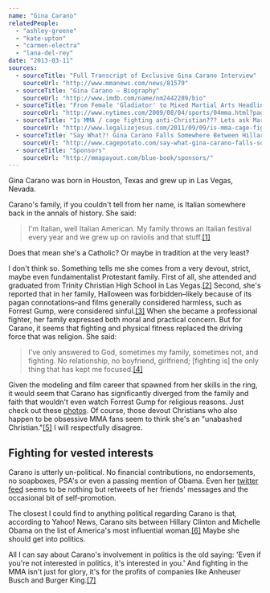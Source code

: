 ```yaml
---
name: "Gina Carano"
relatedPeople:
  - "ashley-greene"
  - "kate-upton"
  - "carmen-electra"
  - "lana-del-rey"
date: "2013-03-11"
sources:
  - sourceTitle: "Full Transcript of Exclusive Gina Carano Interview"
    sourceUrl: "http://www.mmanews.com/news/81579"
  - sourceTitle: "Gina Carano – Biography"
    sourceUrl: "http://www.imdb.com/name/nm2442289/bio"
  - sourceTitle: "From Female 'Gladiator' to Mixed Martial Arts Headliner"
    sourceUrl: "http://www.nytimes.com/2009/08/04/sports/04mma.html?pagewanted=all"
  - sourceTitle: "Is MMA / cage fighting anti-Christian??? Lets ask Mark Driscoll…"
    sourceUrl: "http://www.legalizejesus.com/2011/09/09/is-mma-cage-fighting-anti-christian-lets-ask-mark-driscoll/"
  - sourceTitle: "Say What?! Gina Carano Falls Somewhere Between Hillary Clinton and Michelle Obama on Yahoo! Lis"
    sourceUrl: "http://www.cagepotato.com/say-what-gina-carano-falls-somewhere-between-hillary-clinton-and-michelle-obama-yahoo-list/"
  - sourceTitle: "Sponsors"
    sourceUrl: "http://mmapayout.com/blue-book/sponsors/"
---
```


Gina Carano was born in Houston, Texas and grew up in Las Vegas, Nevada.

Carano's family, if you couldn't tell from her name, is Italian somewhere back in the annals of history. She said:

>I'm Italian, well Italian American. My family throws an Italian festival every year and we grew up on raviolis and that stuff.<a class="source-citation" href="#http://www.mmanews.com/news/81579" title="Full Transcript of Exclusive Gina Carano Interview">[1]</a>

Does that mean she's a Catholic? Or maybe in tradition at the very least?

I don't think so. Something tells me she comes from a very devout, strict, maybe even fundamentalist Protestant family. First of all, she attended and graduated from Trinity Christian High School in Las Vegas.<a class="source-citation" href="#http://www.imdb.com/name/nm2442289/bio" title="Gina Carano – Biography">[2]</a> Second, she's reported that in her family, Halloween was forbidden–likely because of its pagan connotations–and films generally considered harmless, such as Forrest Gump, were considered sinful.<a class="source-citation" href="#http://www.nytimes.com/2009/08/04/sports/04mma.html?pagewanted=all" title="From Female &apos;Gladiator&apos; to Mixed Martial Arts Headliner">[3]</a> When she became a professional fighter, her family expressed both moral and practical concern. But for Carano, it seems that fighting and physical fitness replaced the driving force that was religion. She said:

>I've only answered to God, sometimes my family, sometimes not, and fighting. No relationship, no boyfriend, girlfriend; [fighting is] the only thing that has kept me focused.<a class="source-citation" href="#http://www.nytimes.com/2009/08/04/sports/04mma.html?pagewanted=all" title="From Female &apos;Gladiator&apos; to Mixed Martial Arts Headliner">[4]</a>

Given the modeling and film career that spawned from her skills in the ring, it would seem that Carano has significantly diverged from the family and faith that wouldn't even watch Forrest Gump for religious reasons. Just check out these [photos](https://www.google.com/search?hl=en&site=imghp&tbm=isch&source=hp&biw=1280&bih=569&q=Gina+Carano&oq=Gina+Carano&gs_l=img.12...0.0.0.2373.0.0.0.0.0.0.0.0..0.0...0.0...1ac..4.img.dNcpmCnMSBg). Of course, those devout Christians who also happen to be obsessive MMA fans seem to think she's an "unabashed Christian."<a class="source-citation" href="#http://www.legalizejesus.com/2011/09/09/is-mma-cage-fighting-anti-christian-lets-ask-mark-driscoll/" title="Is MMA / cage fighting anti-Christian??? Lets ask Mark Driscoll…">[5]</a> I will respectfully disagree.


## Fighting for vested interests

Carano is utterly un-political. No financial contributions, no endorsements, no soapboxes, PSA's or even a passing mention of Obama. Even her [twitter feed](https://twitter.com/ginacarano) seems to be nothing but retweets of her friends' messages and the occasional bit of self-promotion.

The closest I could find to anything political regarding Carano is that, according to Yahoo! News, Carano sits between Hillary Clinton and Michelle Obama on the list of America's most influential woman.<a class="source-citation" href="#http://www.cagepotato.com/say-what-gina-carano-falls-somewhere-between-hillary-clinton-and-michelle-obama-yahoo-list/" title="Say What?! Gina Carano Falls Somewhere Between Hillary Clinton and Michelle Obama on Yahoo! Lis">[6]</a> Maybe she should get into politics.

All I can say about Carano's involvement in politics is the old saying: 'Even if you're not interested in politics, it's interested in you.' And fighting in the MMA isn't just for glory, it's for the profits of companies like Anheuser Busch and Burger King.<a class="source-citation" href="#http://mmapayout.com/blue-book/sponsors/" title="Sponsors">[7]</a>